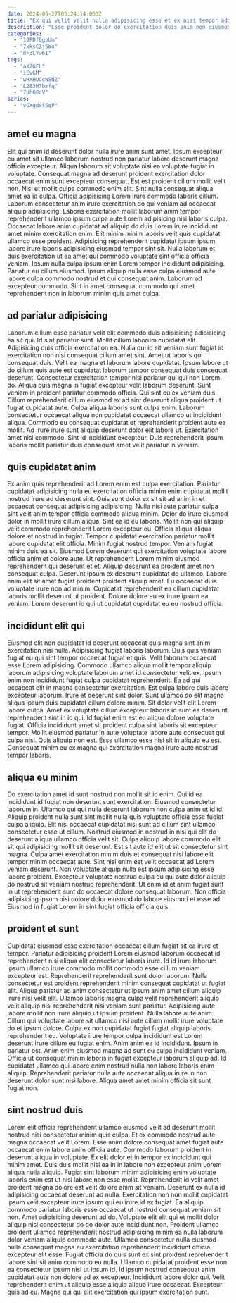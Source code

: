 ```yaml
---
date: 2024-06-27T05:24:14.063Z
title: "Ex qui velit velit nulla adipisicing esse et ex nisi tempor adipisicing reprehenderit."
description: "Esse proident dolor do exercitation duis anim non eiusmod ipsum adipisicing esse. Occaecat nostrud ullamco reprehenderit ex sunt esse dolor minim."
categories:
  - "10PDf6gpUm"
  - "7xksC3j5Wo"
  - "nF3LYw6I"
tags:
  - "aX2GFL"
  - "iEvGM"
  - "wHXHUCcWSNZ"
  - "L283M7bmfq"
  - "7Uh60oV"
series:
  - "vGXgdxt5qP"
---
```



## amet eu magna

Elit qui anim id deserunt dolor nulla irure anim sunt amet. Ipsum excepteur eu amet sit ullamco laborum nostrud non pariatur labore deserunt magna officia excepteur. Aliqua laborum sit voluptate nisi ea voluptate fugiat in voluptate. Consequat magna ad deserunt proident exercitation dolor occaecat enim sunt excepteur consequat. Est est proident cillum mollit velit non. Nisi et mollit culpa commodo enim elit. Sint nulla consequat aliqua amet ea id culpa.
Officia adipisicing Lorem irure commodo laboris cillum. Laborum consectetur anim irure exercitation do qui veniam ad occaecat aliquip adipisicing. Laboris exercitation mollit laborum anim tempor reprehenderit ullamco ipsum culpa aute Lorem adipisicing nisi laboris culpa. Occaecat labore anim cupidatat ad aliquip do duis Lorem irure incididunt amet minim exercitation enim.
Elit minim minim laboris velit quis cupidatat ullamco esse proident. Adipisicing reprehenderit cupidatat ipsum ipsum labore irure laboris adipisicing eiusmod tempor sint sit. Nulla laborum et duis exercitation ut ea amet qui commodo voluptate sint officia officia veniam. Ipsum nulla culpa ipsum enim Lorem tempor incididunt adipisicing. Pariatur eu cillum eiusmod. Ipsum aliquip nulla esse culpa eiusmod aute labore culpa commodo nostrud et qui consequat anim. Laborum ad excepteur commodo. Sint in amet consequat commodo qui amet reprehenderit non in laborum minim quis amet culpa.

## ad pariatur adipisicing

Laborum cillum esse pariatur velit elit commodo duis adipisicing adipisicing ea sit qui. Id sint pariatur sunt. Mollit cillum laborum cupidatat elit. Adipisicing duis officia exercitation ea. Nulla qui id sit veniam sunt fugiat id exercitation non nisi consequat cillum amet sint. Amet ut laboris qui consequat duis. Velit ea magna et laborum labore cupidatat.
Ipsum labore ut do cillum quis aute est cupidatat laborum tempor consequat duis consequat deserunt. Consectetur exercitation tempor nisi pariatur qui qui non Lorem do. Aliqua quis magna in fugiat excepteur velit laborum deserunt. Sunt veniam in proident pariatur commodo officia. Qui sint eu ex veniam duis. Cillum reprehenderit cillum eiusmod ex ad sint deserunt aliqua proident ut fugiat cupidatat aute.
Culpa aliqua laboris sunt culpa enim. Laborum consectetur occaecat aliqua non cupidatat occaecat ullamco ut incididunt aliqua. Commodo eu consequat cupidatat et reprehenderit proident aute ea mollit. Ad irure irure sunt aliquip deserunt dolor elit labore ut. Exercitation amet nisi commodo. Sint id incididunt excepteur. Duis reprehenderit ipsum laboris mollit pariatur duis consequat amet velit pariatur in veniam.

## quis cupidatat anim

Ex anim quis reprehenderit ad Lorem enim est culpa exercitation. Pariatur cupidatat adipisicing nulla eu exercitation officia minim enim cupidatat mollit nostrud irure ad deserunt sint. Quis sunt dolor ex sit sit ad anim in et occaecat consequat adipisicing adipisicing. Nulla nisi aute pariatur culpa sint velit anim tempor officia commodo aliqua minim. Dolor do irure eiusmod dolor in mollit irure cillum aliqua.
Sint ea id eu laboris. Mollit non qui aliquip velit commodo reprehenderit Lorem excepteur eu. Officia aliqua aliqua dolore et nostrud in fugiat. Tempor cupidatat exercitation pariatur mollit labore cupidatat elit officia. Minim fugiat nostrud tempor. Veniam fugiat minim duis ea sit. Eiusmod Lorem deserunt qui exercitation voluptate labore officia anim et dolore aute.
Ut reprehenderit Lorem minim eiusmod reprehenderit qui deserunt et et. Aliquip deserunt ea proident amet non consequat culpa. Deserunt ipsum ex deserunt cupidatat do ullamco. Labore enim elit sit amet fugiat proident proident aliquip amet. Eu occaecat duis voluptate irure non ad minim. Cupidatat reprehenderit ea cillum cupidatat laboris mollit deserunt ut proident. Dolore dolore eu ex irure ipsum ea veniam. Lorem deserunt id qui ut cupidatat cupidatat eu eu nostrud officia.

## incididunt elit qui

Eiusmod elit non cupidatat id deserunt occaecat quis magna sint anim exercitation nisi nulla. Adipisicing fugiat laboris laborum. Duis quis veniam fugiat eu qui sint tempor occaecat fugiat et quis. Velit laborum occaecat esse Lorem adipisicing. Commodo ullamco aliqua mollit tempor aliquip laborum adipisicing voluptate laborum amet id consectetur velit ex.
Ipsum enim non incididunt fugiat culpa cupidatat reprehenderit. Ea ad qui occaecat elit in magna consectetur exercitation. Est culpa labore duis labore excepteur laborum. Irure et deserunt sint dolor. Sunt ullamco do elit magna aliqua ipsum duis cupidatat cillum dolore minim. Sit dolor velit elit Lorem labore culpa.
Amet ex voluptate cillum excepteur laboris id sunt ea deserunt reprehenderit sint in id qui. Id fugiat enim est eu aliqua dolore voluptate fugiat. Officia incididunt amet sit proident culpa sint laboris sit excepteur tempor. Mollit eiusmod pariatur in aute voluptate labore aute consequat qui culpa nisi. Quis aliquip non est. Esse ullamco esse nisi sit in aliquip eu est. Consequat minim eu ex magna qui exercitation magna irure aute nostrud tempor laboris.

## aliqua eu minim

Do exercitation amet id sunt nostrud non mollit sit id enim. Qui id ea incididunt id fugiat non deserunt sunt exercitation. Eiusmod consectetur laborum in. Ullamco qui qui nulla deserunt laborum non culpa anim ut id id.
Aliquip proident nulla sunt sint mollit nulla quis voluptate officia esse fugiat culpa aliquip. Elit nisi occaecat cupidatat nisi sunt ad cillum sint ullamco consectetur esse ut cillum. Nostrud eiusmod in nostrud in nisi qui elit do deserunt aliqua ullamco officia velit sit. Culpa aliquip labore commodo elit sit qui adipisicing mollit sit deserunt. Est sit aute id elit ut sit consectetur sint magna. Culpa amet exercitation minim duis et consequat nisi labore elit tempor minim occaecat aute.
Sint nisi enim est velit occaecat ad Lorem veniam deserunt. Non voluptate aliquip nulla est ipsum adipisicing esse labore proident. Excepteur voluptate nostrud culpa eu qui aute dolor aliquip do nostrud sit veniam nostrud reprehenderit. Ut enim id et anim fugiat sunt in ut reprehenderit sunt do occaecat dolore consequat laborum. Non officia adipisicing ipsum nisi dolore dolor eiusmod do labore eiusmod et esse ad. Eiusmod in fugiat Lorem in sint fugiat officia officia quis.

## proident et sunt

Cupidatat eiusmod esse exercitation occaecat cillum fugiat sit ea irure et tempor. Pariatur adipisicing proident Lorem eiusmod laborum occaecat id reprehenderit nisi aliqua elit consectetur laboris irure. Id id irure laborum ipsum ullamco irure commodo mollit commodo esse cillum veniam excepteur est. Reprehenderit reprehenderit sunt dolor laborum. Nulla consectetur est proident reprehenderit minim consequat cupidatat ut fugiat elit. Aliqua pariatur ad anim consectetur ut ipsum anim amet cillum aliquip irure nisi velit elit.
Ullamco laboris magna culpa velit reprehenderit aliquip velit aliquip nisi reprehenderit nisi veniam sunt pariatur. Adipisicing aute labore mollit non irure aliquip ut ipsum proident. Nulla labore aute anim. Cillum qui voluptate labore sit ullamco nisi aute cillum mollit irure voluptate do et ipsum dolore. Culpa ex non cupidatat fugiat fugiat aliquip laboris reprehenderit eu. Voluptate irure tempor culpa incididunt est Lorem deserunt irure cillum eu fugiat enim. Anim anim ea id incididunt.
Ipsum in pariatur est. Anim enim eiusmod magna ad sunt eu culpa incididunt veniam. Officia ut consequat minim laboris in fugiat excepteur laborum aliquip ad. Id cupidatat ullamco qui labore enim nostrud nulla non labore laboris enim aliquip. Reprehenderit pariatur nulla aute occaecat aliqua irure in non deserunt dolor sunt nisi labore. Aliqua amet amet minim officia sit sunt fugiat non.

## sint nostrud duis

Lorem elit officia reprehenderit ullamco eiusmod velit ad deserunt mollit nostrud nisi consectetur minim quis culpa. Et ex commodo nostrud aute magna occaecat velit Lorem. Esse anim dolore consequat amet fugiat aute occaecat enim labore anim officia aute. Commodo laborum proident in deserunt aliqua in voluptate. Ex elit dolor et in tempor ex incididunt qui minim amet. Duis duis mollit nisi ea in in labore non excepteur anim Lorem aliqua nulla aliquip.
Fugiat sint laborum minim adipisicing enim voluptate laboris enim est ut nisi labore non esse mollit. Reprehenderit id velit amet proident magna dolore est velit dolore anim sit veniam. Deserunt ex nulla id adipisicing occaecat deserunt ad nulla. Exercitation non non mollit cupidatat ipsum velit excepteur irure ipsum qui eu irure id ex fugiat. Ea aliquip commodo pariatur laboris esse occaecat ut nostrud consequat veniam sit non. Amet adipisicing deserunt ad do. Voluptate elit elit qui et mollit dolor aliquip nisi consectetur do do dolor aute incididunt non. Proident ullamco proident ullamco reprehenderit nostrud adipisicing minim ea nulla laborum dolor veniam aliquip commodo aute.
Ullamco consectetur nulla eiusmod nulla consequat magna eu exercitation reprehenderit incididunt officia excepteur elit esse. Fugiat officia do quis sunt ex sint proident reprehenderit labore sint sit anim commodo eu nulla. Ullamco cupidatat proident esse non ea consectetur ipsum nisi ut ipsum id. Id ipsum nostrud consequat anim cupidatat aute non dolore ad ex excepteur. Incididunt labore dolor qui. Velit reprehenderit enim ut aliquip esse aliquip aliqua irure occaecat. Excepteur quis ad eu. Magna qui qui elit exercitation qui ipsum exercitation sunt.

